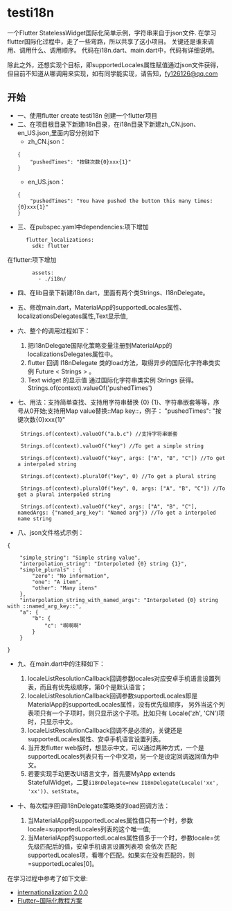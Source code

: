 # testi18n

一个Flutter StatelessWidget国际化简单示例，字符串来自于json文件.
在学习flutter国际化过程中，走了一些弯路，所以共享了这小项目。
关键还是谁来调用、调用什么、调用顺序。
代码在i18n.dart、main.dart中，代码有详细说明。

除此之外，还想实现个目标，即supportedLocales属性赋值通过json文件获得，但目前不知道从哪调用来实现，如有同学能实现，请告知，fy126126@qq.com
## 开始
- 一、使用flutter create testi18n 创建一个flutter项目
- 二、在项目根目录下新建i18n目录，在i18n目录下新建zh_CN.json、en_US.json,里面内容分别如下
    - zh_CN.json：
    ```
    {
        "pushedTimes": "按键次数{0}xxx{1}"
    }
    ```
    - en_US.json： 
    ```
    {
        "pushedTimes": "You have pushed the button this many times:  {0}xxx{1}"
    }
    ```
- 三、在pubspec.yaml中dependencies:项下增加
```
      flutter_localizations:
        sdk: flutter
```
在flutter:项下增加
```
        assets:
          - ./i18n/
```
- 四、在lib目录下新建i18n.dart，里面有两个类Strings、I18nDelegate。
- 五、修改main.dart，MaterialApp的supportedLocales属性、localizationsDelegates属性,Text显示值,
- 六、整个的调用过程如下：
    1. 把i18nDelegate国际化策略变量注册到MaterialApp的localizationsDelegates属性中。
    2. flutter 回调 I18nDelegate 类的load方法，取得异步的国际化字符串类实例 Future < Strings > 。
    3. Text widget 的显示值 通过国际化字符串类实例 Strings 获得。Strings.of(context).valueOf('pushedTimes')

- 七、用法：支持简单查找、支持用字符串替换 {0} {1}、字符串嵌套等等，序号从0开始;支持用Map value替换::Map key::，例子： "pushedTimes": "按键次数{0}xxx{1}"
   ```     
    Strings.of(context).valueOf("a.b.c") //支持字符串嵌套
    
    Strings.of(context).valueOf("key") //To get a simple string
    
    Strings.of(context).valueOf("key", args: ["A", "B", "C"]) //To get a interpoled string
    
    Strings.of(context).pluralOf("key", 0) //To get a plural string
    
    Strings.of(context).pluralOf("key", 0, args: ["A", "B", "C"]) //To get a plural interpoled string
    
    Strings.of(context).valueOf("key", args: ["A", "B", "C"], namedArgs: {"named_arg_key": "Named arg"}) //To get a interpoled name string
    ```
    
- 八、json文件格式示例：
```
{

    "simple_string": "Simple string value",
    "interpolation_string": "Interpoleted {0} string {1}",
    "simple_plurals" : {
        "zero": "No information",
        "one": "A item",
        "other": "Many itens"
    },
    "interpolation_string_with_named_args": "Interpoleted {0} string with ::named_arg_key::",
    "a": {
        "b": {
            "c": "啊啊啊"
        }
    }
    
}
```
- 九、在main.dart中的注释如下：

    1. localeListResolutionCallback回调参数locales对应安卓手机语言设置列表，而且有优先级顺序，第0个是默认语言；
    2. localeListResolutionCallback回调参数supportedLocales即是MaterialApp的supportedLocales属性，没有优先级顺序，
     另外当这个列表项只有一个子项时，则只显示这个子项。比如只有 Locale('zh', 'CN')项时，只显示中文。
    3. localeListResolutionCallback回调不是必须的，关键还是supportedLocales属性、安卓手机语言设置列表。
    4. 当开发flutter web版时，想显示中文，可以通过两种方式，一个是supportedLocales列表只有一个中文项，另一个是设定回调返回值为中文。
    5. 若要实现手动更改UI语言文字，首先要MyApp extends StatefulWidget，二要`i18nDelegate=new I18nDelegate(Locale('xx', 'xx'))、setState`。
- 十、每次程序回调I18nDelegate策略类的load回调方法：
   1. 当MaterialApp的supportedLocales属性值只有一个时，参数locale=supportedLocales列表的这个唯一值;
   2. 当MaterialApp的supportedLocales属性值多于一个时，参数locale=优先级匹配后的值，安卓手机语言设置列表项 会依次 匹配supportedLocales项，看哪个匹配。如果实在没有匹配的，则=supportedLocales[0]。
                            

在学习过程中参考了如下文章:

- [internationalization 2.0.0](https://pub.dev/packages/internationalization)
- [Flutter~国际化教程方案](http://zhoushaoting.com/2019/06/11/%E7%A7%BB%E5%8A%A8%E7%AB%AF%E5%AD%A6%E4%B9%A0/Flutter~%E5%9B%BD%E9%99%85%E5%8C%96%E6%95%99%E7%A8%8B%E6%96%B9%E6%A1%88/)
